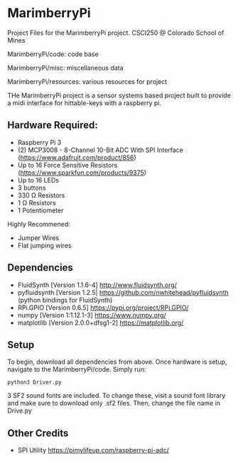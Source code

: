 # MarimberryPi
Project Files for the MarimberryPi project. CSCI250 @ Colorado School of Mines

MarimberryPi/code: code base

MarimberryPi/misc: miscellaneous data

MarimberryPi/resources: various resources for project

THe MarimberryPi project is a sensor systems based project built to provide a midi interface for hittable-keys with a raspberry pi. 

## Hardware Required:
- Raspberry Pi 3
- (2) MCP3008 - 8-Channel 10-Bit ADC With SPI Interface (https://www.adafruit.com/product/856)
- Up to 16 Force Sensitive Resistors (https://www.sparkfun.com/products/9375)
- Up to 16 LEDs
- 3 buttons
- 330 Ω Resistors
- 1 Ω Resistors
- 1 Potentiometer

Highly Recommened:
- Jumper Wires
- Flat jumping wires

## Dependencies
- FluidSynth [Version 1.1.6-4] http://www.fluidsynth.org/ 
- pyfluidsynth [Version 1.2.5| https://github.com/nwhitehead/pyfluidsynth (python bindings for FluidSynth)
- RPi.GPIO [Version 0.6.5] https://pypi.org/project/RPi.GPIO/
- numpy [Version 1:1.12.1-3] https://www.numpy.org/
- matplotlib [Version 2.0.0+dfsg1-2] https://matplotlib.org/

## Setup
To begin, download all dependencies from above. Once hardware is setup, navigate to the MarimberryPi/code. Simply run:

`python3 Driver.py`

3 SF2 sound fonts are included. To change these, visit a sound font library and make sure to download only .sf2 files. Then, change the file name in Drive.py

## Other Credits
- SPI Utility https://pimylifeup.com/raspberry-pi-adc/
